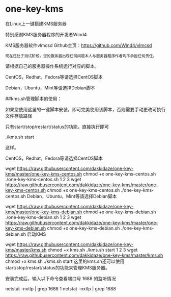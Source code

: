 # one-key-kms
在Linux上一键搭建KMS服务器

特别感谢KMS服务器程序的开发者Wind4


KMS服务器软件vlmcsd Github主页：https://github.com/Wind4/vlmcsd

`现在还处于测试阶段，您的服务器出现任何问题本人与服务器程序作者均不承担任何责任。`

请根据自己的服务器操作系统运行对应的脚本。

CentOS，Redhat，Fedora等请选择CentOS脚本

Debian，Ubuntu，Mint等请选择Debian脚本

##kms.sh管理脚本的使用：

如果您使用这里的一键脚本安装，即可完美使用该脚本，否则需要手动更改可执行文件存放路径

只有start/stop/restart/status的功能，直接执行即可

./kms.sh start

这样。

CentOS，Redhat，Fedora等请选择CentOS脚本

wget https://raw.githubusercontent.com/dakkidaze/one-key-kms/master/one-key-kms-centos.sh
chmod +x one-key-kms-centos.sh
./one-key-kms-centos.sh
1
2
3
wget https://raw.githubusercontent.com/dakkidaze/one-key-kms/master/one-key-kms-centos.sh
chmod +x one-key-kms-centos.sh
./one-key-kms-centos.sh
Debian，Ubuntu，Mint等请选择Debian脚本

wget https://raw.githubusercontent.com/dakkidaze/one-key-kms/master/one-key-kms-debian.sh
chmod +x one-key-kms-debian.sh
./one-key-kms-debian.sh
1
2
3
wget https://raw.githubusercontent.com/dakkidaze/one-key-kms/master/one-key-kms-debian.sh
chmod +x one-key-kms-debian.sh
./one-key-kms-debian.sh
启动KMS

wget https://raw.githubusercontent.com/dakkidaze/one-key-kms/master/kms.sh
chmod +x kms.sh
./kms.sh start
1
2
3
wget https://raw.githubusercontent.com/dakkidaze/one-key-kms/master/kms.sh
chmod +x kms.sh
./kms.sh start
这里的kms.sh还可以使用 start/stop/restart/status的功能来管理KMS服务器。

安装完成后，输入以下命令查看端口号 1688 的监听情况

netstat -nxtlp | grep 1688
1
netstat -nxtlp | grep 1688
